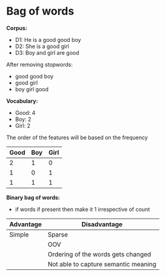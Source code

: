 # Bag of words

**Corpus:**

* D1: He is a good good boy
* D2: She is a good girl
* D3: Boy and girl are good

After removing stopwords:

* good good boy
* good girl
* boy girl good

**Vocabulary:**

* Good: 4
* Boy: 2
* Girl: 2

The order of the features will be based on the frequency



| Good | Boy | Girl |
| ---- | --- | ---- |
| 2    | 1   | 0    |
| 1    | 0   | 1    |
| 1    | 1   | 1    |

**Binary bag of words:**&#x20;

* if words if present then make it 1 irrespective of count



| Advantage | Disadvantage                         |
| --------- | ------------------------------------ |
| Simple    | Sparse                               |
|           | OOV                                  |
|           | Ordering of the words gets changed   |
|           | Not able to capture semantic meaning |

